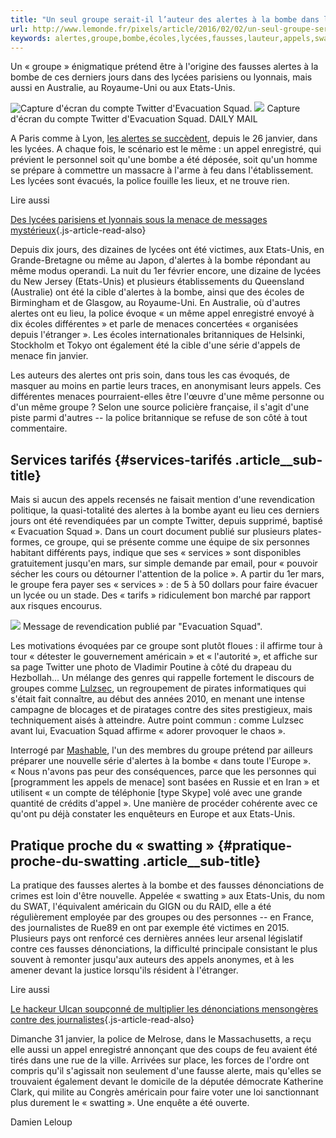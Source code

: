 ```yaml
---
title: "Un seul groupe serait-il l’auteur des alertes à la bombe dans les lycées ?"
url: http://www.lemonde.fr/pixels/article/2016/02/02/un-seul-groupe-serait-il-l-auteur-des-alertes-a-la-bombe-dans-les-lycees_4858176_4408996.html
keywords: alertes,groupe,bombe,écoles,lycées,fausses,lauteur,appels,swatting,twitter,dune,seraitil
---
```

Un « groupe » énigmatique prétend être à l'origine des fausses alertes à la bombe de ces derniers jours dans des lycées parisiens ou lyonnais, mais aussi en Australie, au Royaume-Uni ou aux Etats-Unis.

![Capture d\'écran du compte Twitter d\'Evacuation Squad.](https://img.lemde.fr/2016/02/02/0/0/634/425/688/0/60/0/f484f14_1613-2yky13.jpg) ![](https://img.lemde.fr/2016/02/02/0/0/634/425/688/0/60/0/f484f14_1613-2yky13.jpg) Capture d\'écran du compte Twitter d\'Evacuation Squad. DAILY MAIL

A Paris comme à Lyon, [les alertes se succèdent](http://www.lemonde.fr/campus/article/2016/02/01/trois-lycees-parisiens-de-nouveaux-menaces_4856992_4401467.html), depuis le 26 janvier, dans les lycées. A chaque fois, le scénario est le même : un appel enregistré, qui prévient le personnel soit qu'une bombe a été déposée, soit qu'un homme se prépare à commettre un massacre à l'arme à feu dans l'établissement. Les lycées sont évacués, la police fouille les lieux, et ne trouve rien.

Lire aussi

[Des lycées parisiens et lyonnais sous la menace de messages mystérieux](https://www.lemonde.fr/societe/article/2016/02/02/des-lycees-parisiens-et-lyonnais-sous-la-menace-de-messages-mysterieux_4857895_3224.html){.js-article-read-also}

Depuis dix jours, des dizaines de lycées ont été victimes, aux Etats-Unis, en Grande-Bretagne ou même au Japon, d'alertes à la bombe répondant au même modus operandi. La nuit du 1er février encore, une dizaine de lycées du New Jersey (Etats-Unis) et plusieurs établissements du Queensland (Australie) ont été la cible d'alertes à la bombe, ainsi que des écoles de Birmingham et de Glasgow, au Royaume-Uni. En Australie, où d'autres alertes ont eu lieu, la police évoque « un même appel enregistré envoyé à dix écoles différentes » et parle de menaces concertées « organisées depuis l'étranger ». Les écoles internationales britanniques de Helsinki, Stockholm et Tokyo ont également été la cible d'une série d'appels de menace fin janvier.

Les auteurs des alertes ont pris soin, dans tous les cas évoqués, de masquer au moins en partie leurs traces, en anonymisant leurs appels. Ces différentes menaces pourraient-elles être l'œuvre d'une même personne ou d'un même groupe ? Selon une source policière française, il s'agit d'une piste parmi d'autres -- la police britannique se refuse de son côté à tout commentaire.

Services tarifés {#services-tarifés .article__sub-title}
----------------

Mais si aucun des appels recensés ne faisait mention d'une revendication politique, la quasi-totalité des alertes à la bombe ayant eu lieu ces derniers jours ont été revendiquées par un compte Twitter, depuis supprimé, baptisé « Evacuation Squad ». Dans un court document publié sur plusieurs plates-formes, ce groupe, qui se présente comme une équipe de six personnes habitant différents pays, indique que ses « services » sont disponibles gratuitement jusqu'en mars, sur simple demande par email, pour « pouvoir sécher les cours ou détourner l'attention de la police ». A partir du 1er mars, le groupe fera payer ses « services » : de 5 à 50 dollars pour faire évacuer un lycée ou un stade. Des « tarifs » ridiculement bon marché par rapport aux risques encourus.

![](https://img.lemde.fr/2016/02/02/0/0/797/448/688/0/60/0/c3cdc65_6266-dbybjo.jpg) Message de revendication publié par \"Evacuation Squad\".

Les motivations évoquées par ce groupe sont plutôt floues : il affirme tour à tour « détester le gouvernement américain » et « l'autorité », et affiche sur sa page Twitter une photo de Vladimir Poutine à côté du drapeau du Hezbollah... Un mélange des genres qui rappelle fortement le discours de groupes comme [Lulzsec](http://www.lemonde.fr/technologies/article/2011/06/24/lulzsec-l-ascension-eclair-d-un-groupe-de-pirates-informatiques_1540672_651865.html), un regroupement de pirates informatiques qui s'était fait connaître, au début des années 2010, en menant une intense campagne de blocages et de piratages contre des sites prestigieux, mais techniquement aisés à atteindre. Autre point commun : comme Lulzsec avant lui, Evacuation Squad affirme « adorer provoquer le chaos ».

Interrogé par [Mashable](http://mashable.com/2016/02/01/school-bomb-threats/#z6bs5_.EIiqY), l'un des membres du groupe prétend par ailleurs préparer une nouvelle série d'alertes à la bombe « dans toute l'Europe ». « Nous n'avons pas peur des conséquences, parce que les personnes qui \[programment les appels de menace\] sont basées en Russie et en Iran » et utilisent « un compte de téléphonie \[type Skype\] volé avec une grande quantité de crédits d'appel ». Une manière de procéder cohérente avec ce qu'ont pu déjà constater les enquêteurs en Europe et aux Etats-Unis.

Pratique proche du « swatting » {#pratique-proche-du-swatting .article__sub-title}
-------------------------------

La pratique des fausses alertes à la bombe et des fausses dénonciations de crimes est loin d'être nouvelle. Appelée « swatting » aux Etats-Unis, du nom du SWAT, l'équivalent américain du GIGN ou du RAID, elle a été régulièrement employée par des groupes ou des personnes -- en France, des journalistes de Rue89 en ont par exemple été victimes en 2015. Plusieurs pays ont renforcé ces dernières années leur arsenal législatif contre ces fausses dénonciations, la difficulté principale consistant le plus souvent à remonter jusqu'aux auteurs des appels anonymes, et à les amener devant la justice lorsqu'ils résident à l'étranger.

Lire aussi

[Le hackeur Ulcan soupçonné de multiplier les dénonciations mensongères contre des journalistes](https://www.lemonde.fr/actualite-medias/article/2015/06/18/le-hackeur-ulcan-soupconne-de-multiplier-les-denonciations-mensongeres-contre-des-journalistes_4657272_3236.html){.js-article-read-also}

Dimanche 31 janvier, la police de Melrose, dans le Massachusetts, a reçu elle aussi un appel enregistré annonçant que des coups de feu avaient été tirés dans une rue de la ville. Arrivées sur place, les forces de l'ordre ont compris qu'il s'agissait non seulement d'une fausse alerte, mais qu'elles se trouvaient également devant le domicile de la députée démocrate Katherine Clark, qui milite au Congrès américain pour faire voter une loi sanctionnant plus durement le « swatting ». Une enquête a été ouverte.

Damien Leloup
